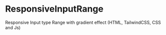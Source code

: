 # ResponsiveInputRange
Responsive Input type Range with gradient effect (HTML, TailwindCSS, CSS and Js)
